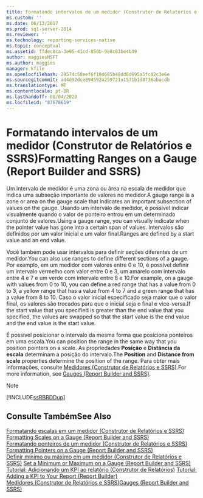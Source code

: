 ```yaml
---
title: Formatando intervalos de um medidor (Construtor de Relatórios e SSRS) | Microsoft Docs
ms.custom: ''
ms.date: 06/13/2017
ms.prod: sql-server-2014
ms.reviewer: ''
ms.technology: reporting-services-native
ms.topic: conceptual
ms.assetid: ffdec8ca-3e95-41cd-850b-9e8c83be4b49
author: maggiesMSFT
ms.author: maggies
manager: kfile
ms.openlocfilehash: 29574c58eef6f18d685b48dd8d695a5fc42c3e6e
ms.sourcegitcommit: ad4d92dce894592a259721a1571b1d8736abacdb
ms.translationtype: MT
ms.contentlocale: pt-BR
ms.lasthandoff: 08/04/2020
ms.locfileid: "87678619"
---
```

# <a name="formatting-ranges-on-a-gauge-report-builder-and-ssrs"></a><span data-ttu-id="61213-102">Formatando intervalos de um medidor (Construtor de Relatórios e SSRS)</span><span class="sxs-lookup"><span data-stu-id="61213-102">Formatting Ranges on a Gauge (Report Builder and SSRS)</span></span>
  <span data-ttu-id="61213-103">Um intervalo de medidor é uma zona ou área na escala de medidor que indica uma subseção importante de valores no medidor.</span><span class="sxs-lookup"><span data-stu-id="61213-103">A gauge range is a zone or area on the gauge scale that indicates an important subsection of values on the gauge.</span></span> <span data-ttu-id="61213-104">Usando um intervalo de medidor, é possível indicar visualmente quando o valor de ponteiro entrou em um determinado conjunto de valores.</span><span class="sxs-lookup"><span data-stu-id="61213-104">Using a gauge range, you can visually indicate when the pointer value has gone into a certain span of values.</span></span> <span data-ttu-id="61213-105">Intervalos são definidos por um valor inicial e um valor final.</span><span class="sxs-lookup"><span data-stu-id="61213-105">Ranges are defined by a start value and an end value.</span></span>  
  
 <span data-ttu-id="61213-106">Você também pode usar intervalos para definir seções diferentes de um medidor.</span><span class="sxs-lookup"><span data-stu-id="61213-106">You can also use ranges to define different sections of a gauge.</span></span> <span data-ttu-id="61213-107">Por exemplo, em um medidor com valores entre 0 e 10, é possível definir um intervalo vermelho com valor entre 0 e 3, um amarelo com intervalo entre 4 e 7 e um verde com intervalo entre 8 e 10.</span><span class="sxs-lookup"><span data-stu-id="61213-107">For example, on a gauge with values from 0 to 10, you can define a red range that has a value from 0 to 3, a yellow range that has a value from 4 to 7 and a green range that has a value from 8 to 10.</span></span> <span data-ttu-id="61213-108">Caso o valor inicial especificado seja maior que o valor final, os valores são trocados para que o inicial seja o final e vice-versa.</span><span class="sxs-lookup"><span data-stu-id="61213-108">If the start value that you specified is greater than the end value that you specified, the values are swapped so that the start value is the end value and the end value is the start value.</span></span>  
  
 <span data-ttu-id="61213-109">É possível posicionar o intervalo da mesma forma que posiciona ponteiros em uma escala.</span><span class="sxs-lookup"><span data-stu-id="61213-109">You can position the range in the same way that you position pointers on a scale.</span></span> <span data-ttu-id="61213-110">As propriedades **Posição** e **Distância da escala** determinam a posição do intervalo.</span><span class="sxs-lookup"><span data-stu-id="61213-110">The **Position** and **Distance from scale** properties determine the position of the range.</span></span> <span data-ttu-id="61213-111">Para obter mais informações, consulte [Medidores &#40;Construtor de Relatórios e SSRS&#41;](gauges-report-builder-and-ssrs.md).</span><span class="sxs-lookup"><span data-stu-id="61213-111">For more information, see [Gauges &#40;Report Builder and SSRS&#41;](gauges-report-builder-and-ssrs.md).</span></span>  
  
> [!NOTE]  
>  [!INCLUDE[ssRBRDDup](../../includes/ssrbrddup-md.md)]  
  
## <a name="see-also"></a><span data-ttu-id="61213-112">Consulte Também</span><span class="sxs-lookup"><span data-stu-id="61213-112">See Also</span></span>  
 <span data-ttu-id="61213-113">[Formatando escalas em um medidor &#40;Construtor de Relatórios e SSRS&#41;](formatting-scales-on-a-gauge-report-builder-and-ssrs.md) </span><span class="sxs-lookup"><span data-stu-id="61213-113">[Formatting Scales on a Gauge &#40;Report Builder and SSRS&#41;](formatting-scales-on-a-gauge-report-builder-and-ssrs.md) </span></span>  
 <span data-ttu-id="61213-114">[Formatando ponteiros de um medidor &#40;Construtor de Relatórios e SSRS&#41;](formatting-pointers-on-a-gauge-report-builder-and-ssrs.md) </span><span class="sxs-lookup"><span data-stu-id="61213-114">[Formatting Pointers on a Gauge &#40;Report Builder and SSRS&#41;](formatting-pointers-on-a-gauge-report-builder-and-ssrs.md) </span></span>  
 <span data-ttu-id="61213-115">[Definir mínimo ou máximo em um medidor &#40;Construtor de Relatórios e SSRS&#41;](set-a-minimum-or-maximum-on-a-gauge-report-builder-and-ssrs.md) </span><span class="sxs-lookup"><span data-stu-id="61213-115">[Set a Minimum or Maximum on a Gauge &#40;Report Builder and SSRS&#41;](set-a-minimum-or-maximum-on-a-gauge-report-builder-and-ssrs.md) </span></span>  
 <span data-ttu-id="61213-116">[Tutorial: Adicionando um KPI ao relatório &#40;Construtor de Relatórios&#41;](../tutorial-adding-a-kpi-to-your-report-report-builder.md) </span><span class="sxs-lookup"><span data-stu-id="61213-116">[Tutorial: Adding a KPI to Your Report &#40;Report Builder&#41;](../tutorial-adding-a-kpi-to-your-report-report-builder.md) </span></span>  
 [<span data-ttu-id="61213-117">Medidores &#40;Construtor de Relatórios e SSRS&#41;</span><span class="sxs-lookup"><span data-stu-id="61213-117">Gauges &#40;Report Builder and SSRS&#41;</span></span>](gauges-report-builder-and-ssrs.md)  
  
  
